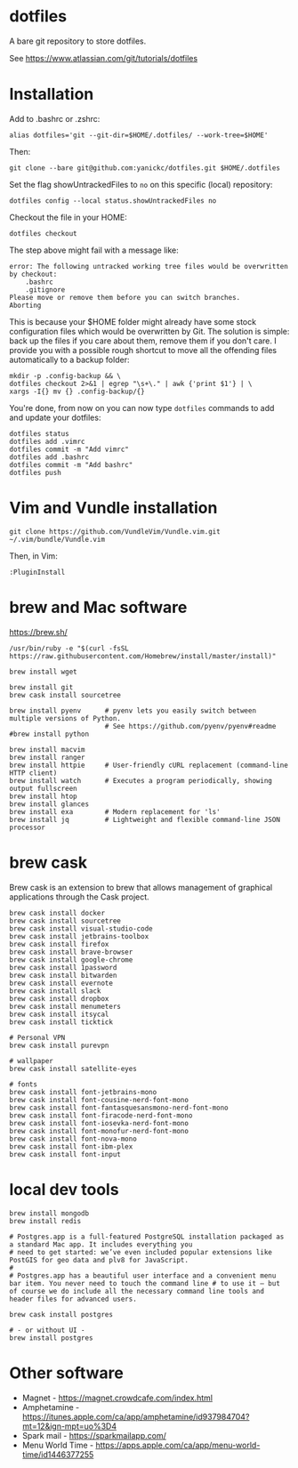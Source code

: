 # dotfiles

A bare git repository to store dotfiles.

See https://www.atlassian.com/git/tutorials/dotfiles

# Installation

Add to .bashrc or .zshrc:
```
alias dotfiles='git --git-dir=$HOME/.dotfiles/ --work-tree=$HOME'
```

Then:
```
git clone --bare git@github.com:yanickc/dotfiles.git $HOME/.dotfiles
```

Set the flag showUntrackedFiles to `no` on this specific (local) repository:
```
dotfiles config --local status.showUntrackedFiles no
```

Checkout the file in your HOME:
```
dotfiles checkout
```



The step above might fail with a message like:
```
error: The following untracked working tree files would be overwritten by checkout:
    .bashrc
    .gitignore
Please move or remove them before you can switch branches.
Aborting
```

This is because your $HOME folder might already have some stock configuration files 
which would be overwritten by Git. The solution is simple: back up the files if you 
care about them, remove them if you don't care. I provide you with a possible rough 
shortcut to move all the offending files automatically to a backup folder:

```
mkdir -p .config-backup && \
dotfiles checkout 2>&1 | egrep "\s+\." | awk {'print $1'} | \
xargs -I{} mv {} .config-backup/{}
```


You're done, from now on you can now type `dotfiles` commands to add and update your dotfiles:
```
dotfiles status
dotfiles add .vimrc
dotfiles commit -m "Add vimrc"
dotfiles add .bashrc
dotfiles commit -m "Add bashrc"
dotfiles push
```

# Vim and Vundle installation
```
git clone https://github.com/VundleVim/Vundle.vim.git ~/.vim/bundle/Vundle.vim
```

Then, in Vim: 
```
:PluginInstall
```

# brew and Mac software
https://brew.sh/
```
/usr/bin/ruby -e "$(curl -fsSL https://raw.githubusercontent.com/Homebrew/install/master/install)"
```

```
brew install wget

brew install git
brew cask install sourcetree

brew install pyenv      # pyenv lets you easily switch between multiple versions of Python.
                        # See https://github.com/pyenv/pyenv#readme
#brew install python

brew install macvim
brew install ranger
brew install httpie     # User-friendly cURL replacement (command-line HTTP client)
brew install watch      # Executes a program periodically, showing output fullscreen
brew install htop 
brew install glances 
brew install exa        # Modern replacement for 'ls'
brew install jq         # Lightweight and flexible command-line JSON processor

```

# brew cask
Brew cask is an extension to brew that allows management of graphical applications through the Cask project. 

```
brew cask install docker
brew cask install sourcetree 
brew cask install visual-studio-code
brew cask install jetbrains-toolbox
brew cask install firefox
brew cask install brave-browser
brew cask install google-chrome
brew cask install 1password
brew cask install bitwarden
brew cask install evernote
brew cask install slack
brew cask install dropbox
brew cask install menumeters
brew cask install itsycal
brew cask install ticktick

# Personal VPN
brew cask install purevpn

# wallpaper
brew cask install satellite-eyes

# fonts
brew cask install font-jetbrains-mono
brew cask install font-cousine-nerd-font-mono
brew cask install font-fantasquesansmono-nerd-font-mono
brew cask install font-firacode-nerd-font-mono
brew cask install font-iosevka-nerd-font-mono
brew cask install font-monofur-nerd-font-mono
brew cask install font-nova-mono
brew cask install font-ibm-plex
brew cask install font-input
```

# local dev tools
```
brew install mongodb
brew install redis

# Postgres.app is a full-featured PostgreSQL installation packaged as a standard Mac app. It includes everything you 
# need to get started: we’ve even included popular extensions like PostGIS for geo data and plv8 for JavaScript.
# 
# Postgres.app has a beautiful user interface and a convenient menu bar item. You never need to touch the command line # to use it – but of course we do include all the necessary command line tools and header files for advanced users.

brew cask install postgres

# - or without UI -
brew install postgres

```

# Other software
- Magnet - https://magnet.crowdcafe.com/index.html
- Amphetamine - https://itunes.apple.com/ca/app/amphetamine/id937984704?mt=12&ign-mpt=uo%3D4
- Spark mail - https://sparkmailapp.com/
- Menu World Time - https://apps.apple.com/ca/app/menu-world-time/id1446377255



